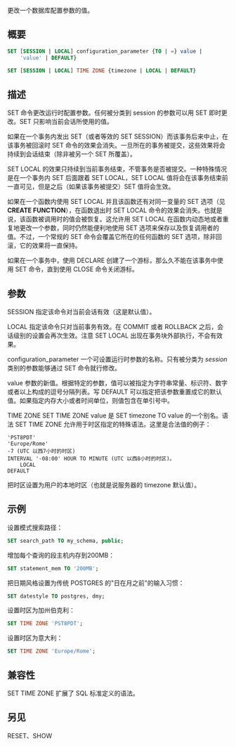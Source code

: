 更改一个数据库配置参数的值。

## 概要
```sql
SET [SESSION | LOCAL] configuration_parameter {TO | =} value | 
    'value' | DEFAULT}
 
SET [SESSION | LOCAL] TIME ZONE {timezone | LOCAL | DEFAULT}
```

## 描述
SET 命令更改运行时配置参数。任何被分类到 session 的参数可以用 SET 即时更改。SET 只影响当前会话所使用的值。

如果在一个事务内发出 SET（或者等效的 SET SESSION）而该事务后来中止，在该事务被回滚时 SET 命令的效果会消失。一旦所在的事务被提交，这些效果将会持续到会话结束（除非被另一个 SET 所覆盖）。

SET LOCAL 的效果只持续到当前事务结束，不管事务是否被提交。一种特殊情况是在一个事务内 SET 后面跟着 SET LOCAL，SET LOCAL 值将会在该事务结束前一直可见，但是之后（如果该事务被提交）SET 值将会生效。

如果在一个函数内使用 SET LOCAL 并且该函数还有对同一变量的 SET 选项（见 **CREATE FUNCTION**），在函数退出时 SET LOCAL 命令的效果会消失。也就是说，该函数被调用时的值会被恢复。这允许用 SET LOCAL 在函数内动态地或者重复地更改一个参数，同时仍然能便利地使用 SET 选项来保存以及恢复调用者的值。不过，一个常规的 SET 命令会覆盖它所在的任何函数的 SET 选项，除非回滚，它的效果将一直保持。

如果在一个事务中，使用 DECLARE 创建了一个游标，那么久不能在该事务中使用 SET 命令，直到使用 CLOSE 命令关闭游标。

## 参数
SESSION
指定该命令对当前会话有效（这是默认值）。

LOCAL
指定该命令只对当前事务有效。在 COMMIT 或者 ROLLBACK 之后，会话级别的设置会再次生效。注意 SET LOCAL 出现在事务块外部执行，不会有效果。

configuration_parameter
一个可设置运行时参数的名称。只有被分类为 *session* 类别的参数能够通过 SET 命令就行修改。 

value
参数的新值。根据特定的参数，值可以被指定为字符串常量、标识符、数字或者以上构成的逗号分隔列表。写 DEFAULT 可以指定把该参数重置成它的默认值。如果指定内存大小或者时间单位，则值包含在单引号中。

TIME ZONE
SET TIME ZONE value 是 SET timezone TO value 的一个别名。语法 SET TIME ZONE 允许用于时区指定的特殊语法。这里是合法值的例子：
```
'PST8PDT'
'Europe/Rome'
-7 (UTC 以西7小时的时区)
INTERVAL '-08:00' HOUR TO MINUTE (UTC 以西8小时的时区)。
	LOCAL
DEFAULT
```
把时区设置为用户的本地时区（也就是说服务器的 timezone 默认值）。

## 示例
设置模式搜索路径：
```sql
SET search_path TO my_schema, public;
```
增加每个查询的段主机内存到200MB：
```sql
SET statement_mem TO '200MB';
```
把日期风格设置为传统 POSTGRES 的"日在月之前"的输入习惯：
```sql
SET datestyle TO postgres, dmy;
```
设置时区为加州伯克利：
```sql
SET TIME ZONE 'PST8PDT';
```
设置时区为意大利：
```sql
SET TIME ZONE 'Europe/Rome'; 
```

## 兼容性
SET TIME ZONE 扩展了 SQL 标准定义的语法。

## 另见
RESET、SHOW
